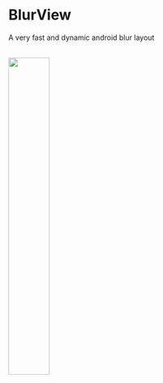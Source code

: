 # BlurView

A very fast and dynamic android blur layout<br/><br/>

<img src="https://github.com/medivh397/BlurView/blob/main/demo.gif" height="40%" width="40%" />


